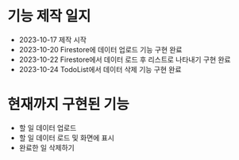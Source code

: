 # 기능 제작 일지

- 2023-10-17 제작 시작
- 2023-10-20 Firestore에 데이터 업로드 기능 구현 완료
- 2023-10-22 Firestore에서 데이터 로드 후 리스트로 나타내기 구현 완료
- 2023-10-24 TodoList에서 데이터 삭제 기능 구현 완료



# 현재까지 구현된 기능
 - 할 일 데이터 업로드
 - 할 일 데이터 로드 및 화면에 표시
 - 완료한 일 삭제하기

